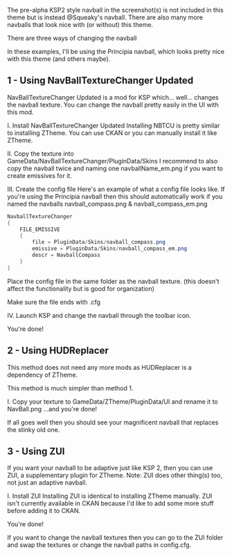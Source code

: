 The pre-alpha KSP2 style navball in the screenshot(s) is not included in this theme but is instead @Squeaky's navball. There are also many more navballs that look nice with (or without) this theme.

There are three ways of changing the navball

In these examples, I'll be using the Principia navball, which looks pretty nice with this theme (and others maybe).

## 1 - Using NavBallTextureChanger Updated

NavBallTextureChanger Updated is a mod for KSP which... well... changes the navball texture.
You can change the navball pretty easily in the UI with this mod.

I. Install NavBallTextureChanger Updated
Installing NBTCU is pretty similar to installing ZTheme.
You can use CKAN or you can manually install it like ZTheme.

II. Copy the texture into GameData/NavBallTextureChanger/PluginData/Skins
I recommend to also copy the navball twice and naming one navballName_em.png if you want to create emissives for it.

III.  Create the config file
Here's an example of what a config file looks like. If you're using the Principia navball then this should automatically work if you named the navballs navball_compass.png & navball_compass_em.png

```cs
NavballTextureChanger
{
	FILE_EMISSIVE
	{
		file = PluginData/Skins/navball_compass.png
		emissive = PluginData/Skins/navball_compass_em.png
		descr = NavballCompass
	}
}
```

Place the config file in the same folder as the navball texture. (this doesn't affect the functionality but is good for organization)

 Make sure the file ends with .cfg

IV. Launch KSP and change the navball through the toolbar icon.

You're done!
 

## 2 - Using HUDReplacer
This method does not need any more mods as HUDReplacer is a dependency of ZTheme.

This method is much simpler than method 1.

I. Copy your texture to GameData/ZTheme/PluginData/UI and rename it to NavBall.png
...and you're done!

If all goes well then you should see your magnificent navball that replaces the stinky old one.
 

## 3 - Using ZUI
If you want your navball to be adaptive just like KSP 2, then you can use ZUI, a supplementary plugin for ZTheme.
Note: ZUI does other thing(s) too, not just an adaptive navball.

I. Install ZUI
Installing ZUI is identical to installing ZTheme manually.
ZUI isn't currently available in CKAN because I'd like to add some more stuff before adding it to CKAN.

You're done!

If you want to change the navball textures then you can go to the ZUI folder and swap the textures or change the navball paths in config.cfg. 
